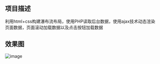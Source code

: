## 项目描述
利用html+css构建瀑布流布局，使用PHP读取后台数据，使用ajax技术动态渲染页面数据，页面滚动加载数据以及点击按钮加载数据
## 效果图
![image](show.gif)
